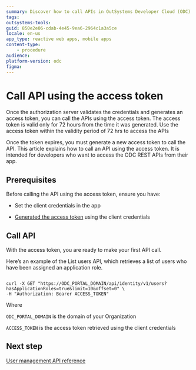 ```yaml
---
summary: Discover how to call APIs in OutSystems Developer Cloud (ODC) using an access token, with step-by-step guidance for developers.
tags: 
outsystems-tools: 
guid: 850e2e06-cdab-4e45-9ea6-2964c1a3a5ce
locale: en-us
app_type: reactive web apps, mobile apps
content-type: 
    - procedure
audience: 
platform-version: odc
figma: 
---
```


# Call API using the access token

Once the authorization server validates the credentials and generates an access token, you can call the APIs using the access token. The access token is valid only for 72 hours from the time it was generated. Use the access token within the validity period of 72 hrs to access the APIs

Once the token expires, you must generate a new access token to call the API. This article explains how to call an API using the access token. It is intended for developers who want to access the ODC REST APIs from their app.

## Prerequisites

Before calling the API using the access token, ensure you have:

* Set the client credentials in the app

* [Generated the access token](get-access-token.md) using the client credentials

## Call API

With the access token, you are ready to make your first API call.

Here’s an example of the List users API, which retrieves a list of users who have been assigned an application role.

```curl

curl -X GET "https://ODC_PORTAL_DOMAIN/api/identity/v1/users?hasApplicationRoles=true&limit=10&offset=0" \
-H "Authorization: Bearer ACCESS_TOKEN"

```

Where 

`ODC_PORTAL_DOMAIN` is the domain of your Organization

`ACCESS_TOKEN` is the access token retrieved using the client credentials

## Next step

[User management API reference](../../identity-v1.md)
